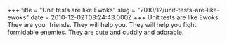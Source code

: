 +++
title = "Unit tests are like Ewoks"
slug = "2010/12/unit-tests-are-like-ewoks"
date = 2010-12-02T03:24:43.000Z
+++
Unit tests are like Ewoks.  They are your friends. They will help you.  They will help you fight formidable enemies.  They are cute and cuddly and adorable.